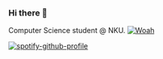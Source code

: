 ### Hi there 👋

<!--
**arsenypoga/arsenypoga** is a ✨ _special_ ✨ repository because its `README.md` (this file) appears on your GitHub profile.

Here are some ideas to get you started:

- 🔭 I’m currently working on ...
- 🌱 I’m currently learning ...
- 👯 I’m looking to collaborate on ...
- 🤔 I’m looking for help with ...
- 💬 Ask me about ...
- 📫 How to reach me: ...
- 😄 Pronouns: ...
- ⚡ Fun fact: ...
-->
Computer Science student @ NKU.
[![Woah](https://github-readme-stats.vercel.app/api?username=arsenypoga&count_private=true&show_icons=true&theme=dark)](https://github.com/anuraghazra/github-readme-stats)

[![spotify-github-profile](https://spotify-github-profile.vercel.app/api/view?uid=semiretoja&cover_image=true)](https://github.com/kittinan/spotify-github-profile)

